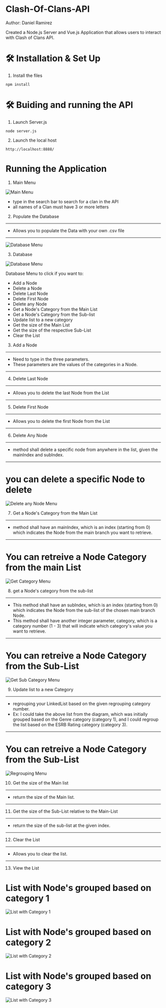 # Clash-Of-Clans-API
Author: Daniel Ramirez

Created a Node.js Server and Vue.js Application that allows users to interact with Clash of Clans API.

# 🛠 Installation & Set Up
1. Install the files
```
npm install
```

# 🛠 Buiding and running the API
1. Launch Server.js
```
node server.js
```
2. Launch the local host
```
http://localhost:8888/
```


# Running the Application
1. Main Menu
<img src="https://github.com/Dramir99/Clash-Of-Clans-API/blob/main/clash_of_clans_example_images/Main_Menu.jpg" alt="Main Menu"/>

- type in the search bar to search for a clan in the API
- all names of a Clan must have 3 or more letters

2. Populate the Database
---
- Allows you to populate the Data with your own .csv file
---
<img src="https://github.com/Dramir99/Linked-List-with-Sub-list/blob/main/Linked_List_Example/Populate_Database.jpg" alt="Database Menu" />

3. Database
<img src="https://github.com/Dramir99/Linked-List-with-Sub-list/blob/main/Linked_List_Example/Linked_List_Menu_Example.jpg" alt="Database Menu" />

Database Menu to click if you want to:

- Add a Node
- Delete a Node
- Delete Last Node
- Delete First Node
- Delete any Node
- Get a Node's Category from the Main List
- Get a Node's Category from the Sub-list
- Update list to a new category
- Get the size of the Main List
- Get the size of the respective Sub-List
- Clear the List

3. Add a Node
---
- Need to type in the three parameters. 
- These parameters are the values of the categories in a Node.
---

4. Delete Last Node
---
- Allows you to delete the last Node from the List
---

5. Delete First Node
---
- Allows you to delete the first Node from the List
---

6. Delete Any Node
---
- method shall delete a specific node from anywhere in the list, given the mainIndex and subIndex.
---

# you can delete a specific Node to delete
<img src="https://github.com/Dramir99/Linked-List-with-Sub-list/blob/main/Linked_List_Example/Delete_Node_Example.jpg" alt="Delete any Node Menu" />

7. Get a Node's Category from the Main List
---
- method shall have an mainIndex, which is an index (starting from 0) which indicates the Node from the main branch you want to retrieve.
---

# You can retreive a Node Category from the main List
<img src="https://github.com/Dramir99/Linked-List-with-Sub-list/blob/main/Linked_List_Example/Get_Category_Example.jpg" alt="Get Category Menu" />

8. get a Node's category from the sub-list
---
- This method shall have an subIndex, which is an index (starting from 0) which indicates the Node from the sub-list of the chosen main branch Node.
- This method shall have another integer parameter, category, which is a category number (1 - 3) that will indicate which category's value you want to retrieve.
---

# You can retreive a Node Category from the Sub-List
<img src="https://github.com/Dramir99/Linked-List-with-Sub-list/blob/main/Linked_List_Example/Get_Sub_Category.jpg" alt="Get Sub Category Menu" />

9. Update list to a new Category
---
-  regrouping your LinkedList based on the given regrouping category number.
- Ex: I could take the above list from the diagram, which was initially grouped based on the Genre category (category 1), and I could regroup the list based on the ESRB Rating category (category 3).
---

# You can retreive a Node Category from the Sub-List
<img src="https://github.com/Dramir99/Linked-List-with-Sub-list/blob/main/Linked_List_Example/Regroup_the_List.jpg" alt="Regrouping Menu" />

10. Get the size of the Main list
---
- return the size of the Main list.
---

11. Get the size of the Sub-List relative to the Main-List
---
- return the size of the sub-list at the given index.
---

12. Clear the List
---
- Allows you to clear the list.
---

13. View the List
# List with Node's grouped based on category 1
<img src="https://github.com/Dramir99/Linked-List-with-Sub-list/blob/main/Linked_List_Example/LinkedList_Diagram_Category_1.jpg" alt="List with Category 1" />

# List with Node's grouped based on category 2
<img src="https://github.com/Dramir99/Linked-List-with-Sub-list/blob/main/Linked_List_Example/LinkedList_Diagram_Category_2.jpg" alt="List with Category 2" />

# List with Node's grouped based on category 3
<img src="https://github.com/Dramir99/Linked-List-with-Sub-list/blob/main/Linked_List_Example/LinkedList_Diagram_Category_3.jpg" alt="List with Category 3" />
